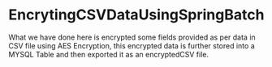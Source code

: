 # EncrytingCSVDataUsingSpringBatch

What we have done here is encrypted some fields provided as per data in CSV file using AES Encryption, this encrypted data is further stored into a MYSQL Table and then exported it as an encryptedCSV file.
